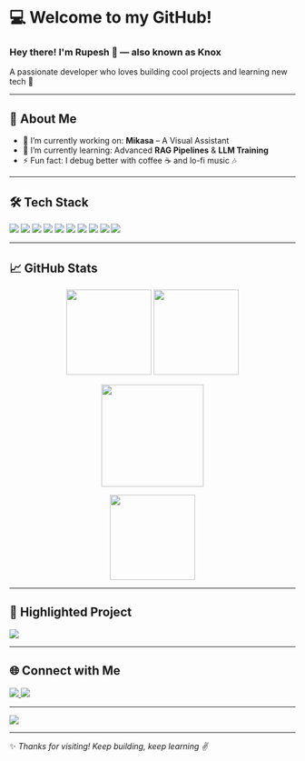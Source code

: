 <h1>💻 Welcome to my GitHub!</h1>
<h3>Hey there! I'm <b>Rupesh</b> 👋 — also known as <b>Knox</b></h3>
<p>A passionate developer who loves building cool projects and learning new tech 🚀</p>

---

## 🧠 About Me
- 🔭 I’m currently working on: **Mikasa** – A Visual Assistant  
- 🌱 I’m currently learning: Advanced **RAG Pipelines** & **LLM Training**  
- ⚡ Fun fact: I debug better with coffee ☕ and lo-fi music 🎶  

---

## 🛠️ Tech Stack
<p>
  <img src="https://img.shields.io/badge/-HTML5-E34F26?logo=html5&logoColor=white&style=flat" />
  <img src="https://img.shields.io/badge/-CSS3-1572B6?logo=css3&logoColor=white&style=flat" />
  <img src="https://img.shields.io/badge/-JavaScript-F7DF1E?logo=javascript&logoColor=black&style=flat" />
  <img src="https://img.shields.io/badge/-PHP-777BB4?logo=php&logoColor=white&style=flat" />
  <img src="https://img.shields.io/badge/-MySQL-4479A1?logo=mysql&logoColor=white&style=flat" />
  <img src="https://img.shields.io/badge/-Bootstrap-563D7C?logo=bootstrap&logoColor=white&style=flat" />
  <img src="https://img.shields.io/badge/-Java-007396?logo=java&logoColor=white&style=flat" />
  <img src="https://img.shields.io/badge/-Python-3776AB?logo=python&logoColor=white&style=flat" />
  <img src="https://img.shields.io/badge/-Git-F05032?logo=git&logoColor=white&style=flat" />
  <img src="https://img.shields.io/badge/-AWS-FF9900?logo=amazonaws&logoColor=white&style=flat" />
</p>

---

## 📈 GitHub Stats
<p align="center">
  <img src="https://github-readme-stats.vercel.app/api?username=Rupeshs11&show_icons=true&theme=radical" height="150"/>
  <img src="https://github-readme-stats.vercel.app/api/top-langs/?username=Rupeshs11&layout=compact&theme=radical" height="150"/>
</p>

<p align="center">
  <img src="https://github-profile-summary-cards.vercel.app/api/cards/profile-details?username=Rupesh-Satale&theme=radical" height="180"/>
</p>

<p align="center">
  <img src="https://readme-jokes.vercel.app/api?theme=radical" height="150"/>
</p>

---

## 📌 Highlighted Project
<p>
  <a href="https://github.com/ThorVishwajit/Virtual-Assistant-RAG">
    <img src="https://github-readme-stats.vercel.app/api/pin/?username=ThorVishwajit&repo=Virtual-Assistant-RAG&theme=radical" />
  </a>
</p>

---

## 🌐 Connect with Me
<p>
  <a href="https://www.linkedin.com/in/rupesh-satale-647b212a8">
    <img src="https://img.shields.io/badge/-LinkedIn-0077B5?logo=linkedin&logoColor=white" />
  </a>
  <a href="mailto:rbsatale7@gmail.com">
    <img src="https://img.shields.io/badge/-Email-EA4335?logo=gmail&logoColor=white" />
  </a>
</p>

---

<p>
  <img src="https://komarev.com/ghpvc/?username=Rupeshs11&color=blue&style=flat" />
</p>

---

✨ *Thanks for visiting! Keep building, keep learning ✌️*  
